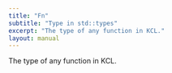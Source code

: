 ```yaml
---
title: "Fn"
subtitle: "Type in std::types"
excerpt: "The type of any function in KCL."
layout: manual
---
```


The type of any function in KCL.





